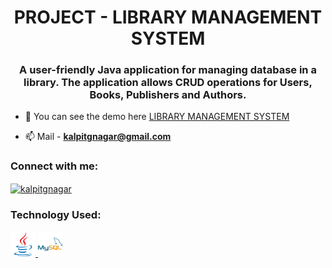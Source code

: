<h1 align="center">PROJECT - LIBRARY MANAGEMENT SYSTEM</h1>
<h3 align="center">A user-friendly Java application for managing database in a library. The application allows CRUD operations for Users, Books, Publishers and Authors.</h3>

- 🔭 You can see the demo here [LIBRARY MANAGEMENT SYSTEM](https://drive.google.com/drive/folders/1R1v6BCQlF-krzNIexgrmXHkRYZpItAiJ?usp=sharing)

- 📫 Mail - **kalpitgnagar@gmail.com**

<h3 align="left">Connect with me:</h3>
<p align="left">
<a href="https://linkedin.com/in/kalpitgnagar" target="blank"><img align="center" src="https://raw.githubusercontent.com/rahuldkjain/github-profile-readme-generator/master/src/images/icons/Social/linked-in-alt.svg" alt="kalpitgnagar" height="30" width="40" /></a>
</p>

<h3 align="left">Technology Used:</h3>
<p align="left"> <a href="https://www.java.com" target="_blank" rel="noreferrer"> <img src="https://raw.githubusercontent.com/devicons/devicon/master/icons/java/java-original.svg" alt="java" width="40" height="40"/> </a> <a href="https://www.mysql.com/" target="_blank" rel="noreferrer"> <img src="https://raw.githubusercontent.com/devicons/devicon/master/icons/mysql/mysql-original-wordmark.svg" alt="mysql" width="40" height="40"/> </a> </p>
